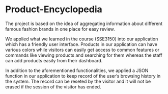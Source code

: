 # Product-Encyclopedia

The project is based on the idea of aggregating information about different famous fashion brands in one place for easy review. 

We applied what we learned in the course (SSE3150) into our application which has a friendly user interface. Products in our application can have various colors while visitors can easily get access to common features or commands like viewing products and searching for them whereas the staff can add products easily from their dashboard. 

In addition to the aforementioned functionalities, we applied a JSON function in our application to keep record of the user’s browsing history in the system. The record can be reseted by the visitor and it will not be erased if the session of the visitor has ended.  
